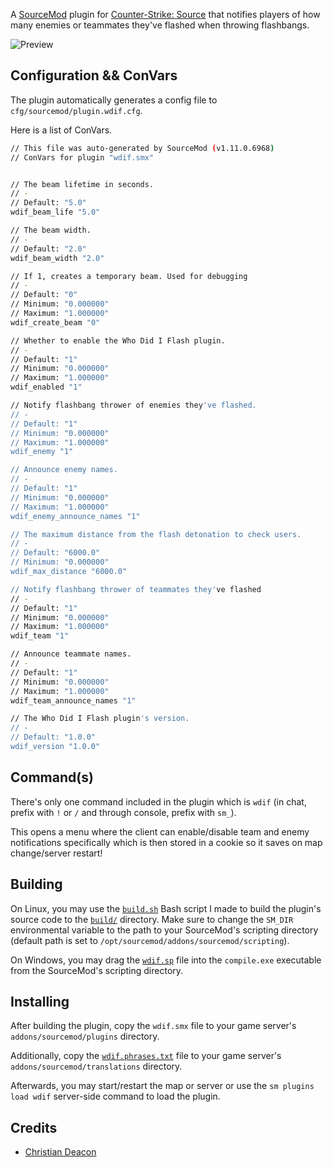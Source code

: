 A [SourceMod](https://www.sourcemod.net/) plugin for [Counter-Strike: Source](https://store.steampowered.com/app/240/CounterStrike_Source/) that notifies players of how many enemies or teammates they've flashed when throwing flashbangs.

![Preview](./preview/preview01.gif)

## Configuration && ConVars
The plugin automatically generates a config file to `cfg/sourcemod/plugin.wdif.cfg`.

Here is a list of ConVars.

```bash
// This file was auto-generated by SourceMod (v1.11.0.6968)
// ConVars for plugin "wdif.smx"


// The beam lifetime in seconds.
// -
// Default: "5.0"
wdif_beam_life "5.0"

// The beam width.
// -
// Default: "2.0"
wdif_beam_width "2.0"

// If 1, creates a temporary beam. Used for debugging
// -
// Default: "0"
// Minimum: "0.000000"
// Maximum: "1.000000"
wdif_create_beam "0"

// Whether to enable the Who Did I Flash plugin.
// -
// Default: "1"
// Minimum: "0.000000"
// Maximum: "1.000000"
wdif_enabled "1"

// Notify flashbang thrower of enemies they've flashed.
// -
// Default: "1"
// Minimum: "0.000000"
// Maximum: "1.000000"
wdif_enemy "1"

// Announce enemy names.
// -
// Default: "1"
// Minimum: "0.000000"
// Maximum: "1.000000"
wdif_enemy_announce_names "1"

// The maximum distance from the flash detonation to check users.
// -
// Default: "6000.0"
// Minimum: "0.000000"
wdif_max_distance "6000.0"

// Notify flashbang thrower of teammates they've flashed
// -
// Default: "1"
// Minimum: "0.000000"
// Maximum: "1.000000"
wdif_team "1"

// Announce teammate names.
// -
// Default: "1"
// Minimum: "0.000000"
// Maximum: "1.000000"
wdif_team_announce_names "1"

// The Who Did I Flash plugin's version.
// -
// Default: "1.0.0"
wdif_version "1.0.0"
```

## Command(s)
There's only one command included in the plugin which is `wdif` (in chat, prefix with `!` or `/` and through console, prefix with `sm_`).

This opens a menu where the client can enable/disable team and enemy notifications specifically which is then stored in a cookie so it saves on map change/server restart!

## Building
On Linux, you may use the [`build.sh`](./build.sh) Bash script I made to build the plugin's source code to the [`build/`](./build) directory. Make sure to change the `SM_DIR` environmental variable to the path to your SourceMod's scripting directory (default path is set to `/opt/sourcemod/addons/sourcemod/scripting`).

On Windows, you may drag the [`wdif.sp`](./scripting/wdif.sp) file into the `compile.exe` executable from the SourceMod's scripting directory.

## Installing
After building the plugin, copy the `wdif.smx` file to your game server's `addons/sourcemod/plugins` directory.

Additionally, copy the [`wdif.phrases.txt`](./translations/wdif.phrases.txt) file to your game server's `addons/sourcemod/translations` directory.

Afterwards, you may start/restart the map or server or use the `sm plugins load wdif` server-side command to load the plugin.

## Credits
* [Christian Deacon](https://github.com/gamemann)